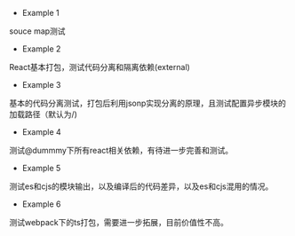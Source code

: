 - Example 1

souce map测试

- Example 2

React基本打包，测试代码分离和隔离依赖(external)

- Example 3

基本的代码分离测试，打包后利用jsonp实现分离的原理，且测试配置异步模块的加载路径（默认为/)


- Example 4

测试@dummmy下所有react相关依赖，有待进一步完善和测试。


- Example 5

测试es和cjs的模块输出，以及编译后的代码差异，以及es和cjs混用的情况。

- Example 6

测试webpack下的ts打包，需要进一步拓展，目前价值性不高。


